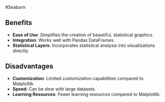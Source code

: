 #Seaborn
## Benefits

- **Ease of Use**: Simplifies the creation of beautiful, statistical graphics.
- **Integration**: Works well with Pandas DataFrames.
- **Statistical Layers**: Incorporates statistical analysis into visualizations directly.

## Disadvantages

- **Customization**: Limited customization capabilities compared to Matplotlib.
- **Speed**: Can be slow with large datasets.
- **Learning Resources**: Fewer learning resources compared to Matplotlib.